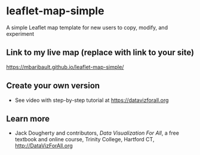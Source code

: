 # leaflet-map-simple
A simple Leaflet map template for new users to copy, modify, and experiment

## Link to my live map (replace with link to your site)

https://mbaribault.github.io/leaflet-map-simple/

## Create your own version
- See video with step-by-step tutorial at https://datavizforall.org

## Learn more
- Jack Dougherty and contributors, *Data Visualization For All*, a free textbook and online course, Trinity College, Hartford CT, http://DataVizForAll.org
